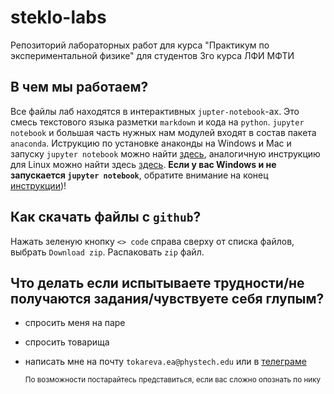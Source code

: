 # steklo-labs
Репозиторий лабораторных работ для курса "Практикум по экспериментальной физике" для студентов 3го курса ЛФИ МФТИ

## В чем мы работаем?
Все файлы лаб находятся в интерактивных `jupter-notebook`-ах. Это смесь текстового языка разметки `markdown` и кода на `python`. `jupyter notebook` и большая часть нужных нам модулей входят в состав пакета `anaconda`. Иструкцию по установке анаконды на Windows и Mac и запуску `jupyter notebook` можно найти [здесь](https://github.com/stmira135/steklo-labs/blob/main/anaconda-install-guide-windows.md), аналогичную инструкцию для Linux можно найти здесь [здесь](https://github.com/stmira135/steklo-labs/blob/main/anaconda-install-guide-linux.md). 
**Если у вас Windows и не запускается `jupyter notebook`**, обратите внимание на конец [инструкции](https://github.com/stmira135/steklo-labs/blob/main/anaconda-install-guide-linux.md))!

## Как скачать файлы с `github`?
Нажать зеленую кнопку `<> code` справа сверху от списка файлов, выбрать `Download zip`. Распаковать `zip` файл.

## Что делать если испытываете трудности/не получаются задания/чувствуете себя глупым?
  - спросить меня на паре
  - спросить товарища
  - написать мне на почту `tokareva.ea@phystech.edu` или в [телеграме](https://t.me/Stellamira21)

       <sub> По возможности постарайтесь представиться, если вас сложно опознать по нику </sub>
